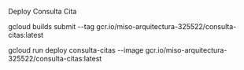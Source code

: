 Deploy Consulta Cita

gcloud builds submit --tag gcr.io/miso-arquitectura-325522/consulta-citas:latest

gcloud run deploy consulta-citas --image gcr.io/miso-arquitectura-325522/consulta-citas:latest